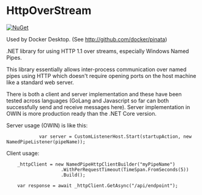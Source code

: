 # HttpOverStream
[![NuGet](https://img.shields.io/nuget/v/HttpOverStream?color=green)](https://www.nuget.org/packages/HttpOverStream/)

Used by Docker Desktop. (See http://github.com/docker/pinata)

.NET library for using HTTP 1.1 over streams, especially Windows Named Pipes.

This library essentially allows inter-process communication over named pipes using HTTP which doesn't require opening ports on the host machine like a standard web server.

There is both a client and server implementation and these have been tested across languages (GoLang and Javascript so far can both successfully send and receive messages here).
Server implementation in OWIN is more production ready than the .NET Core version.

Server usage (OWIN) is like this:
```
            var server = CustomListenerHost.Start(startupAction, new NamedPipeListener(pipeName));
```

Client usage:

```
    _httpClient = new NamedPipeHttpClientBuilder("myPipeName")
                    .WithPerRequestTimeout(TimeSpan.FromSeconds(5))
                    .Build();
    
    var response = await _httpClient.GetAsync("/api/endpoint");
```
